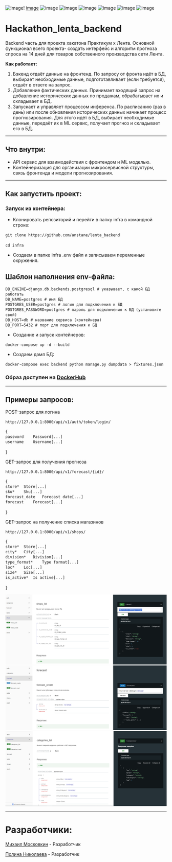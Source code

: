![image](https://img.shields.io/badge/Python-FFD43B?style=for-the-badge&logo=python&logoColor=blue)!
[image](https://img.shields.io/badge/Nginx-009639?style=for-the-badge&logo=nginx&logoColor=white)
![image](https://img.shields.io/badge/Docker-2CA5E0?style=for-the-badge&logo=docker&logoColor=white)
![image](https://img.shields.io/badge/Django-092E20?style=for-the-badge&logo=django&logoColor=green)
![image](https://img.shields.io/badge/django%20rest-ff1709?style=for-the-badge&logo=django&logoColor=white)
![image](https://img.shields.io/badge/Djoser-000000?style=for-the-badge&logo=JSON%20web%20tokens&logoColor=white)
![image](https://img.shields.io/badge/PostgreSQL-316192?style=for-the-badge&logo=postgresql&logoColor=white)
![image](https://img.shields.io/badge/GitHub-100000?style=for-the-badge&logo=github&logoColor=white)

# **Hackathon_lenta_backend** 

Backend часть для проекта хакатона Практикум х Лента. 
Основной функционал всего проекта- создать интерфейс и алгоритм прогноза спроса на 14 дней для товаров собственного производства сети Лента.

**Как работает:**

1. Бэкенд отдаёт данные на фронтенд. По запросу от фронта идёт в БД, выбирает необходимые данные, подгототавливает (если требуется), отдаёт в ответе на запрос.
2. Добавление фактических данных. Принимает входящий запрос на добавление исторических данных по продажам, обрабатывает их и складывает в БД. 
3. Запускает и управляет процессом инференса. По расписанию (раз в день) или после обновления исторических данных начинает процесс прогнозирования. Для этого идёт в БД, выбирает необходимые данные, передаёт их в ML сервис, получает прогноз и складывает его в БД.
___

## **Что внутри**:
* API сервис для взаимодействия с фронтендом и ML моделью.
* Контейнеризация для организации микросервисной структуры, связь фронтенда и модели прогнозирования.
___
## **Как запустить проект**:

### **Запуск из контейнера:**
* Клонировать репозиторий и перейти в папку infra в командной строке:
```
git clone https://github.com/anstane/lenta_backend

cd infra
```

* Создаем в папке infra .env файл и записываем переменные окружения.
## Шаблон наполнения env-файла:
```
DB_ENGINE=django.db.backends.postgresql # указывает, с какой БД работать
DB_NAME=postgres # имя БД
POSTGRES_USER=postgres # логин для подключения к БД
POSTGRES_PASSWORD=postgres # пароль для подключения к БД (установите свой)
DB_HOST=db # название сервиса (контейнера)
DB_PORT=5432 # порт для подключения к БД
```

* Создание и запуск контейнеров:
```
docker-compose up -d --build
```

* Создаем дамп БД:
```
docker-compose exec backend python manage.py dumpdata > fixtures.json
```

### **Образ доступен на** [DockerHub](https://hub.docker.com/u/anstane)

___
## **Примеры запросов**:
POST-запрос для логина 
```
http://127.0.0.1:8000/api/v1/auth/token/login/
```
```
{
password	Password[...]
username	Username[...]
 
}
```

GET-запрос для получения прогноза
```
http://127.0.0.1:8000/api/v1/forecast/{id}/
```
```
{
store*	Store[...]
sku*	Sku[...]
forecast_date	Forecast date[...]
forecast	Forecast[...]
 
}
```

GET-запрос на получение списка магазинов
```
http://127.0.0.1:8000/api/v1/shops/
```
```
{
store*	Store[...]
city*	City[...]
division*	Division[...]
type_format*	Type format[...]
loc*	Loc[...]
size*	Size[...]
is_active*	Is active[...]
 
}
```
![Alt text](image.png)
![Alt text](image-1.png)
![Alt text](image-2.png)
____
# **Разработчики:**
[Михаил Московкин](https://github.com/Anstane) - Разработчик

[Полина Николаева](https://github.com/STI-xa) - Разработчик

